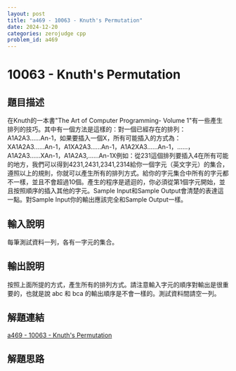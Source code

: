 ```yaml
---
layout: post
title: "a469 - 10063 - Knuth's Permutation"
date: 2024-12-20
categories: zerojudge cpp
problem_id: a469
---
```


# 10063 - Knuth's Permutation

## 題目描述

在Knuth的一本書"The Art of Computer Programming- Volume 1"有一些產生排列的技巧。其中有一個方法是這樣的：對一個已經存在的排列：A1A2A3......An-1，如果要插入一個X，所有可能插入的方式為：XA1A2A3......An-1，A1XA2A3......An-1，A1A2XA3......An-1，......，A1A2A3......XAn-1，A1A2A3,......An-1X例如：從231這個排列要插入4在所有可能的地方，我們可以得到4231,2431,2341,2314給你一個字元（英文字元）的集合，遵照以上的規則，你就可以產生所有的排列方式。給你的字元集合中所有的字元都不一樣，並且不會超過10個。產生的程序是遞迴的，你必須從第1個字元開始，並且按照順序的插入其他的字元。Sample Input和Sample Output會清楚的表達這一點。對Sample Input你的輸出應該完全和Sample Output一樣。

## 輸入說明

每筆測試資料一列，各有一字元的集合。

## 輸出說明

按照上面所提的方式，產生所有的排列方式。請注意輸入字元的順序對輸出是很重要的，也就是說 abc 和 bca 的輸出順序是不會一樣的。測試資料間請空一列。

## 解題連結

[a469 - 10063 - Knuth's Permutation](https://zerojudge.tw/ShowProblem?problemid=a469)

## 解題思路

